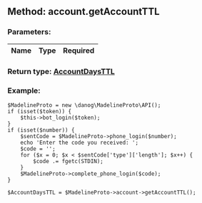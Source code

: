 ## Method: account.getAccountTTL  

### Parameters:

| Name     |    Type       | Required |
|----------|:-------------:|---------:|


### Return type: [AccountDaysTTL](../types/AccountDaysTTL.md)

### Example:


```
$MadelineProto = new \danog\MadelineProto\API();
if (isset($token)) {
    $this->bot_login($token);
}
if (isset($number)) {
    $sentCode = $MadelineProto->phone_login($number);
    echo 'Enter the code you received: ';
    $code = '';
    for ($x = 0; $x < $sentCode['type']['length']; $x++) {
        $code .= fgetc(STDIN);
    }
    $MadelineProto->complete_phone_login($code);
}

$AccountDaysTTL = $MadelineProto->account->getAccountTTL();
```